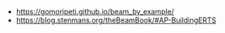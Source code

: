 
- https://gomoripeti.github.io/beam_by_example/
- https://blog.stenmans.org/theBeamBook/#AP-BuildingERTS

